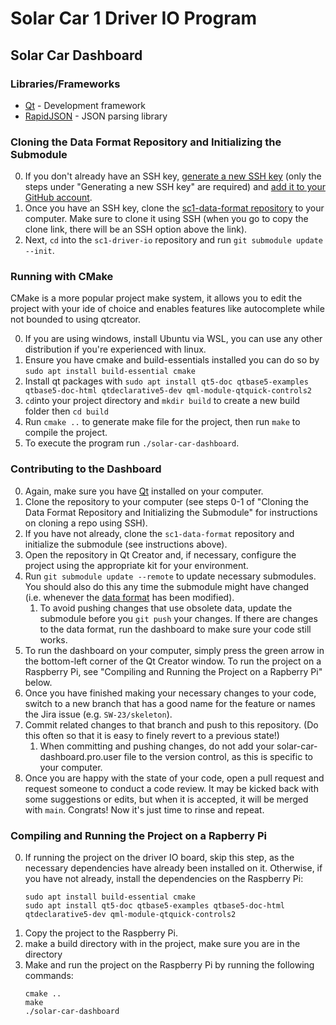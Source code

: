 # Solar Car 1 Driver IO Program

## Solar Car Dashboard

### Libraries/Frameworks

- [Qt](https://www.qt.io/) - Development framework
- [RapidJSON](https://rapidjson.org/) - JSON parsing library

### Cloning the Data Format Repository and Initializing the Submodule

0. If you don't already have an SSH key, [generate a new SSH key](https://docs.github.com/en/authentication/connecting-to-github-with-ssh/generating-a-new-ssh-key-and-adding-it-to-the-ssh-agent) (only the steps under "Generating a new SSH key" are required) and [add it to your GitHub account](https://docs.github.com/en/authentication/connecting-to-github-with-ssh/adding-a-new-ssh-key-to-your-github-account).
1. Once you have an SSH key, clone the [sc1-data-format repository](https://github.com/badgerloop-software/sc1-data-format) to your computer. Make sure to clone it using SSH (when you go to copy the clone link, there will be an SSH option above the link).
2. Next, `cd` into the `sc1-driver-io` repository and run `git submodule update --init`.

### Running with CMake

CMake is a more popular project make system, it allows you to edit the project with your ide of choice and enables features like autocomplete while not bounded to using qtcreator.

0. If you are using windows, install Ubuntu via WSL, you can use any other distribution if you're experienced with linux.
1. Ensure you have cmake and build-essentials installed you can do so by `sudo apt install build-essential cmake`
2. Install qt packages with `sudo apt install qt5-doc qtbase5-examples qtbase5-doc-html qtdeclarative5-dev qml-module-qtquick-controls2`
3. `cd`into your project directory and `mkdir build` to create a new build folder then `cd build`
4. Run `cmake ..` to generate make file for the project, then run `make` to compile the project.
5. To execute the program run `./solar-car-dashboard`.

### Contributing to the Dashboard

0. Again, make sure you have [Qt](https://www.qt.io/download-open-source?hsCtaTracking=9f6a2170-a938-42df-a8e2-a9f0b1d6cdce%7C6cb0de4f-9bb5-4778-ab02-bfb62735f3e5) installed on your computer.
1. Clone the repository to your computer (see steps 0-1 of "Cloning the Data Format Repository and Initializing the Submodule" for instructions on cloning a repo using SSH).
2. If you have not already, clone the `sc1-data-format` repository and initialize the submodule (see instructions above).
3. Open the repository in Qt Creator and, if necessary, configure the project using the appropriate kit for your environment.
4. Run `git submodule update --remote` to update necessary submodules. You should also do this any time the submodule might have changed (i.e. whenever the [data format](https://github.com/badgerloop-software/sc1-data-format/blob/main/format.json) has been modified).
   1. To avoid pushing changes that use obsolete data, update the submodule before you `git push` your changes. If there are changes to the data format, run the dashboard to make sure your code still works.
5. To run the dashboard on your computer, simply press the green arrow in the bottom-left corner of the Qt Creator window. To run the project on a Raspberry Pi, see "Compiling and Running the Project on a Rapberry Pi" below.
6. Once you have finished making your necessary changes to your code, switch to a new branch that has a good name for the feature or names the Jira issue (e.g. `SW-23/skeleton`).
7. Commit related changes to that branch and push to this repository. (Do this often so that it is easy to finely revert to a previous state!)
   1. When committing and pushing changes, do not add your solar-car-dashboard.pro.user file to the version control, as this is specific to your computer.
8. Once you are happy with the state of your code, open a pull request and request someone to conduct a code review. It may be kicked back with some suggestions or edits, but when it is accepted, it will be merged with `main`. Congrats! Now it's just time to rinse and repeat.

### Compiling and Running the Project on a Rapberry Pi

0. If running the project on the driver IO board, skip this step, as the necessary dependencies have already been installed on it. Otherwise, if you have not already, install the dependencies on the Raspberry Pi:
   ```
   sudo apt install build-essential cmake
   sudo apt install qt5-doc qtbase5-examples qtbase5-doc-html qtdeclarative5-dev qml-module-qtquick-controls2
   ```
1. Copy the project to the Raspberry Pi.
2. make a build directory with in the project, make sure you are in the directory
3. Make and run the project on the Raspberry Pi by running the following commands:
   ```
   cmake ..
   make
   ./solar-car-dashboard
   ```
